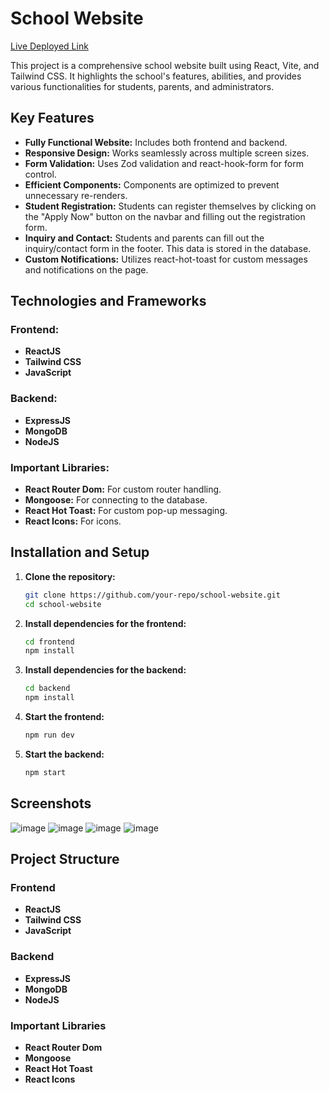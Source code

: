 # School Website

[Live Deployed Link](https://schoolproject-one.vercel.app/)

This project is a comprehensive school website built using React, Vite, and Tailwind CSS. It highlights the school's features, abilities, and provides various functionalities for students, parents, and administrators.

## Key Features

- **Fully Functional Website:** Includes both frontend and backend.
- **Responsive Design:** Works seamlessly across multiple screen sizes.
- **Form Validation:** Uses Zod validation and react-hook-form for form control.
- **Efficient Components:** Components are optimized to prevent unnecessary re-renders.
- **Student Registration:** Students can register themselves by clicking on the "Apply Now" button on the navbar and filling out the registration form.
- **Inquiry and Contact:** Students and parents can fill out the inquiry/contact form in the footer. This data is stored in the database.
- **Custom Notifications:** Utilizes react-hot-toast for custom messages and notifications on the page.

## Technologies and Frameworks

### Frontend:
- **ReactJS**
- **Tailwind CSS**
- **JavaScript**

### Backend:
- **ExpressJS**
- **MongoDB**
- **NodeJS**

### Important Libraries:
- **React Router Dom:** For custom router handling.
- **Mongoose:** For connecting to the database.
- **React Hot Toast:** For custom pop-up messaging.
- **React Icons:** For icons.

## Installation and Setup

1. **Clone the repository:**
    ```bash
    git clone https://github.com/your-repo/school-website.git
    cd school-website
    ```

2. **Install dependencies for the frontend:**
    ```bash
    cd frontend
    npm install
    ```

3. **Install dependencies for the backend:**
    ```bash
    cd backend
    npm install
    ```

4. **Start the frontend:**
    ```bash
    npm run dev
    ```

5. **Start the backend:**
    ```bash
    npm start
    ```

## Screenshots

![image](https://github.com/user-attachments/assets/a61af97b-3d6f-4f1a-8d18-8268be905b43)
![image](https://github.com/user-attachments/assets/c3528990-3421-442f-926e-598001a87fc5)
![image](https://github.com/user-attachments/assets/003c383e-4fd1-4f5c-b8aa-aa1fe0e329a2)
![image](https://github.com/user-attachments/assets/c52a3adc-dac0-4100-b1cc-0e828a0f1cf0)




## Project Structure

### Frontend
- **ReactJS**
- **Tailwind CSS**
- **JavaScript**

### Backend
- **ExpressJS**
- **MongoDB**
- **NodeJS**

### Important Libraries
- **React Router Dom**
- **Mongoose**
- **React Hot Toast**
- **React Icons**



